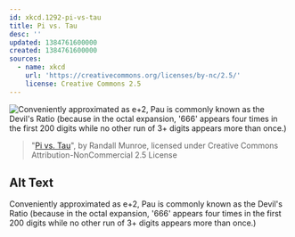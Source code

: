 ```yaml
---
id: xkcd.1292-pi-vs-tau
title: Pi vs. Tau
desc: ''
updated: 1384761600000
created: 1384761600000
sources:
  - name: xkcd
    url: 'https://creativecommons.org/licenses/by-nc/2.5/'
    license: Creative Commons 2.5
---
```

![Conveniently approximated as e+2, Pau is commonly known as the Devil's Ratio (because in the octal expansion, '666' appears four times in the first 200 digits while no other run of 3+ digits appears more than once.)](https://imgs.xkcd.com/comics/pi_vs_tau.png)
> "[Pi vs. Tau](https://xkcd.com/1292/)", by Randall Munroe, licensed under Creative Commons Attribution-NonCommercial 2.5 License

## Alt Text
Conveniently approximated as e+2, Pau is commonly known as the Devil's Ratio (because in the octal expansion, '666' appears four times in the first 200 digits while no other run of 3+ digits appears more than once.)
